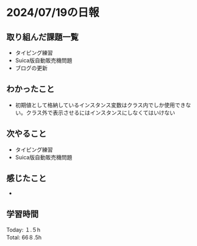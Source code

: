 # 2024/07/19の日報
## 取り組んだ課題一覧
* タイピング練習
* Suica版自動販売機問題
* ブログの更新
## わかったこと
* 初期値として格納しているインスタンス変数はクラス内でしか使用できない。クラス外で表示させるにはインスタンスにしなくてはいけない
## 次やること
* タイピング練習
* Suica版自動販売機問題
## 感じたこと
* 
## 学習時間
Today: １.５h<br>
Total: 66８.5h
